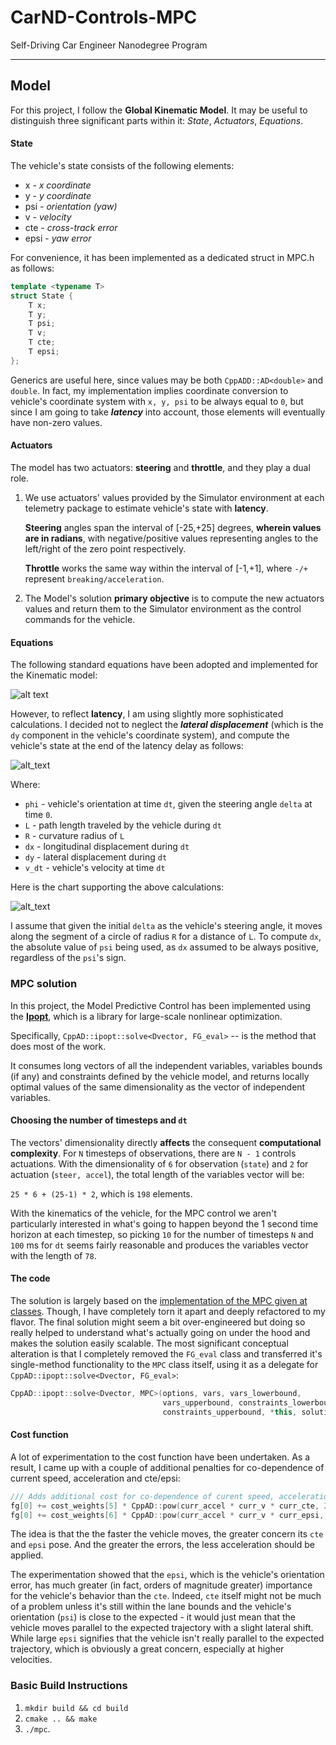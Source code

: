 [//]: # (Image References)
[formulae]: ./img/kinematic_equations_small.png
[latencyFormulae]: ./img/latency_equations_small.png
[latencyChart]: ./img/chart.png

# CarND-Controls-MPC
Self-Driving Car Engineer Nanodegree Program

---

## Model

For this project, I follow the **Global Kinematic Model**. It may be useful to
distinguish three significant parts within it: *State*, *Actuators*, *Equations*.

#### State

The vehicle's state consists of the following elements:

* x - *x coordinate*
* y - *y coordinate*
* psi - *orientation (yaw)*
* v - *velocity*
* cte - *cross-track error*
* epsi - *yaw error*

For convenience, it has been implemented as a dedicated struct in MPC.h as follows: 

```cpp
template <typename T>
struct State {
    T x;
    T y;
    T psi;
    T v;
    T cte;
    T epsi;
};
```
Generics are useful here, since values may be both `CppADD::AD<double>` and `double`.
In fact, my implementation implies coordinate conversion to vehicle's coordinate system
with `x, y, psi` to be always equal to `0`, but since I am going to take ***latency*** into
account, those elements will eventually have non-zero values.

#### Actuators

The model has two actuators: **steering** and **throttle**, and they play a dual role.
 
1. We use actuators' values provided by the Simulator environment at each telemetry package to 
estimate vehicle's state with **latency**.

    **Steering** angles span the interval of [-25,+25] degrees, **wherein values are in radians**, 
    with negative/positive values representing angles to the left/right of the zero point respectively.

    **Throttle** works the same way within the interval of [-1,+1], where `-/+` represent 
   `breaking/acceleration`.

2. The Model's solution **primary objective** is to compute the new actuators values and return them to the 
Simulator environment as the control commands for the vehicle.

#### Equations

The following standard equations have been adopted and implemented for the Kinematic model:

![alt text][formulae]

However, to reflect **latency**, I am using slightly more sophisticated calculations.
I decided not to neglect the ***lateral displacement*** (which is the `dy` component in the vehicle's
coordinate system), and compute the vehicle's state at the end of the latency delay as follows:

![alt_text][latencyFormulae]

Where:

* `phi` - vehicle's orientation at time `dt`, given the steering angle `delta` at time `0`.
* `L` - path length traveled by the vehicle during `dt`
* `R` - curvature radius of `L`
* `dx` - longitudinal displacement during `dt`
* `dy` - lateral displacement during `dt`
* `v_dt` - vehicle's velocity at time `dt`

Here is the chart supporting the above calculations:

![alt_text][latencyChart]

I assume that given the initial `delta` as the vehicle's steering angle, it moves along the segment of a 
circle of radius `R` for a distance of `L`. To compute `dx`, the absolute value of `psi` being used,
as `dx` assumed to be always positive, regardless of the `psi`'s sign.

### MPC solution

In this project, the Model Predictive Control has been implemented using the 
[**Ipopt**](http://projects.coin-or.org/Ipopt), which is  a library for 
large-scale nonlinear optimization.

Specifically, `CppAD::ipopt::solve<Dvector, FG_eval>` -- is the method that does most of the work.

It consumes long vectors of all the independent variables, variables bounds (if any) and constraints 
defined by the vehicle model, and returns locally optimal values of the same dimensionality as the vector
of independent variables.

#### Choosing the number of timesteps and `dt`
The vectors' dimensionality directly **affects** the consequent **computational complexity**. 
For `N` timesteps of observations, there are `N - 1` controls actuations. With the dimensionality of `6` for
observation (`state`) and `2` for actuation (`steer, accel`), the total length of the variables vector
will be:
 
 `25 * 6 + (25-1) * 2`, which is `198` elements.
 
With the kinematics of the vehicle, for the MPC control we aren't particularly interested in what's going 
to happen beyond the 1 second time horizon at each timestep, so picking `10` for the number of 
timesteps `N` and `100` ms for `dt` seems fairly reasonable and produces the variables vector with the 
length of `78`.

#### The code

The solution is largely based on the 
[implementation of the MPC given at classes](https://github.com/udacity/CarND-MPC-Quizzes/blob/master/mpc_to_line/solution/MPC.cpp).
Though, I have completely torn it apart and deeply refactored to my flavor. The final solution might 
seem a bit over-engineered but doing so really helped to understand what's actually going on under the
hood and makes the solution easily scalable. The most significant conceptual alteration is that I completely removed 
the `FG_eval` class and transferred it's single-method  functionality to the `MPC` class itself, using it 
as a delegate for `CppAD::ipopt::solve<Dvector, FG_eval>`:

```cpp
CppAD::ipopt::solve<Dvector, MPC>(options, vars, vars_lowerbound,
                                  vars_upperbound, constraints_lowerbound,
                                  constraints_upperbound, *this, solution);
```

#### Cost function

A lot of experimentation to the cost function have been undertaken. As a result, I came up with a couple of 
additional penalties for co-dependence of current speed, acceleration and cte/epsi:

```cpp
/// Adds additional cost for co-dependence of curent speed, acceleration and cte/epsi
fg[0] += cost_weights[5] * CppAD::pow(curr_accel * curr_v * curr_cte, 2);
fg[0] += cost_weights[6] * CppAD::pow(curr_accel * curr_v * curr_epsi, 2);
```

The idea is that the the faster the vehicle moves, the greater concern its `cte` and `epsi` pose. And the
greater the errors, the less acceleration should be applied.

The experimentation showed that the `epsi`, which is the vehicle's orientation error, has much greater
(in fact, orders of magnitude greater) importance for the vehicle's behavior than the `cte`. 
Indeed, `cte` itself might not be much of a problem unless it's still within the lane bounds and the 
vehicle's orientation (`psi`) is close to the expected - it would just mean that the vehicle moves 
parallel to the expected trajectory with a slight lateral shift. While large `epsi` signifies that the vehicle 
isn't really parallel to the expected trajectory, which is obviously a great concern, especially at 
higher velocities.

### Basic Build Instructions

1. `mkdir build && cd build`
2. `cmake .. && make`
3. `./mpc`.
